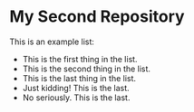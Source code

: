 # My Second Repository

This is an example list:
* This is the first thing in the list.
* This is the second thing in the list.
* This is the last thing in the list.
* Just kidding! This is the last.
* No seriously. This is the last.